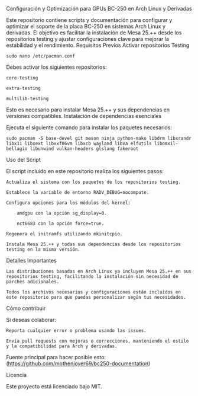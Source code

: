 Configuración y Optimización para GPUs BC-250 en Arch Linux y Derivadas

Este repositorio contiene scripts y documentación para configurar y optimizar el soporte de la placa BC-250 en sistemas Arch Linux y derivadas. El objetivo es facilitar la instalación de Mesa 25.++ desde los repositorios testing y ajustar configuraciones clave para mejorar la estabilidad y el rendimiento.
Requisitos Previos
Activar repositorios Testing

    sudo nano /etc/pacman.conf

Debes activar los siguientes repositorios:

    core-testing

    extra-testing

    multilib-testing

Esto es necesario para instalar Mesa 25.++ y sus dependencias en versiones compatibles.
Instalación de dependencias esenciales

Ejecuta el siguiente comando para instalar los paquetes necesarios:

    sudo pacman -S base-devel git meson ninja python-mako libdrm libxrandr libx11 libxext libxxf86vm libxcb wayland libva elfutils libomxil-bellagio libunwind vulkan-headers glslang fakeroot

Uso del Script

El script incluido en este repositorio realiza los siguientes pasos:

    Actualiza el sistema con los paquetes de los repositorios testing.

    Establece la variable de entorno RADV_DEBUG=nocompute.

    Configura opciones para los módulos del kernel:

        amdgpu con la opción sg_display=0.

        nct6683 con la opción force=true.

    Regenera el initramfs utilizando mkinitcpio.

    Instala Mesa 25.++ y todas sus dependencias desde los repositorios testing en la misma versión.

Detalles Importantes

    Las distribuciones basadas en Arch Linux ya incluyen Mesa 25.++ en sus repositorios testing, facilitando la instalación sin necesidad de parches adicionales.

    Todos los archivos necesarios y configuraciones están incluidos en este repositorio para que puedas personalizar según tus necesidades.

Cómo contribuir

Si deseas colaborar:

    Reporta cualquier error o problema usando las issues.

    Envía pull requests con mejoras o correcciones, manteniendo el estilo y la compatibilidad para Arch y derivadas.


Fuente principal para hacer posible esto:
(https://github.com/mothenjoyer69/bc250-documentation)

Licencia

Este proyecto está licenciado bajo MIT.
